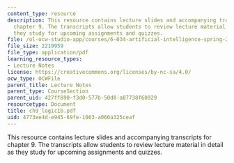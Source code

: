 ```yaml
---
content_type: resource
description: This resource contains lecture slides and accompanying transcripts for
  chapter 9. The transcripts allow students to review lecture material in detail as
  they study for upcoming assignments and quizzes.
file: /ol-ocw-studio-app/courses/6-034-artificial-intelligence-spring-2005/4773ee4de94569fe1063a060a325ceaf_ch9_logic1b.pdf
file_size: 2219959
file_type: application/pdf
learning_resource_types:
- Lecture Notes
license: https://creativecommons.org/licenses/by-nc-sa/4.0/
ocw_type: OCWFile
parent_title: Lecture Notes
parent_type: CourseSection
parent_uid: 427ff890-f3d0-577b-50d8-a87738f60929
resourcetype: Document
title: ch9_logic1b.pdf
uid: 4773ee4d-e945-69fe-1063-a060a325ceaf
---
```

This resource contains lecture slides and accompanying transcripts for chapter 9. The transcripts allow students to review lecture material in detail as they study for upcoming assignments and quizzes.